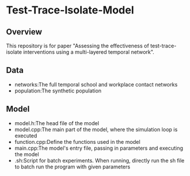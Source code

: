 # Test-Trace-Isolate-Model
## Overview
This repository is for paper "Assessing the effectiveness of test-trace-isolate interventions using a multi-layered temporal network".
## Data
- networks:The full temporal school and workplace contact networks
- population:The synthetic population
## Model
- model.h:The head file of the model
- model.cpp:The main part of the model, where the simulation loop is executed
- function.cpp:Define the functions used in the model
- main.cpp:The model's entry file, passing in parameters and executing the model
- .sh:Script for batch experiments. When running, directly run the sh file to batch run the program with given parameters
